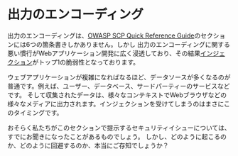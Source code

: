 出力のエンコーディング
===============

出力のエンコーディングは、[OWASP SCP Quick
Reference Guide][1]のセクションには6つの箇条書きしかありません。しかし
出力のエンコーディングに関する悪い慣行がWebアプリケーション開発に広く浸透しており、その結果[インジェクション][2]がトップ1の脆弱性となっております。

ウェブアプリケーションが複雑になればなるほど、データソースが多くなるのが普通です。例えば、ユーザー、データベース、サードパーティーのサービスなどです。
そして収集されたデータは、様々なコンテキストでWebブラウザなどの様々なメディアに出力されます。インジェクションを受けてしまうのはまさにこのタイミングです。


おそらく私たちがこのセクションで提示するセキュリティイシューについては、すでにお聞きになったことがあるものでしょう。
しかし、どのように起こるのか、どのように回避するのか、本当にご存知でしょうか？

[1]: https://www.owasp.org/images/0/08/OWASP_SCP_Quick_Reference_Guide_v2.pdf
[2]: https://www.owasp.org/index.php/Top_10_2013-A1-Injection
